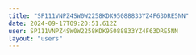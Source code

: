 ```yaml
---
title: "SP111VNPZ4SW0W2258KDK95088833YZ4F63DRE5NN"
date: 2024-09-17T09:20:51.612Z
user: SP111VNPZ4SW0W2258KDK95088833YZ4F63DRE5NN
layout: "users"
---
```

    